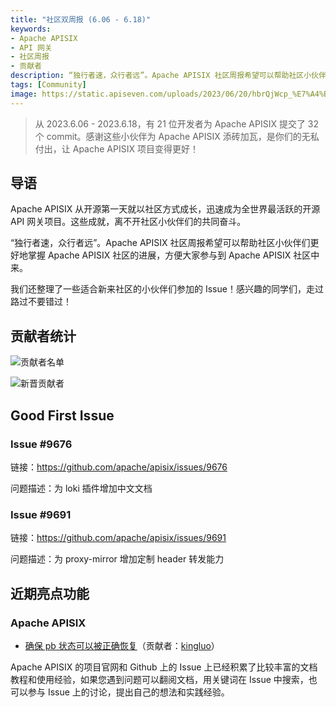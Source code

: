 ```yaml
---
title: "社区双周报 (6.06 - 6.18)"
keywords: 
- Apache APISIX
- API 网关
- 社区周报
- 贡献者
description: “独行者速，众行者远”。Apache APISIX 社区周报希望可以帮助社区小伙伴们更好地掌握 Apache APISIX 社区的进展，方便大家参与到 Apache APISIX 社区中来。
tags: [Community]
image: https://static.apiseven.com/uploads/2023/06/20/hbrQjWcp_%E7%A4%BE%E5%8C%BA%E5%8F%8C%E5%91%A8%E6%8A%A5-%E5%85%AC%E4%BC%97%E5%8F%B7%E5%A4%B4%E5%9B%BE-%E4%B8%AD%E6%96%87%20%281%29.png
---
```


> 从 2023.6.06 - 2023.6.18，有 21 位开发者为 Apache APISIX 提交了 32 个 commit。感谢这些小伙伴为 Apache APISIX 添砖加瓦，是你们的无私付出，让 Apache APISIX 项目变得更好！
<!--truncate-->

## 导语

Apache APISIX 从开源第一天就以社区方式成长，迅速成为全世界最活跃的开源 API 网关项目。这些成就，离不开社区小伙伴们的共同奋斗。

“独行者速，众行者远”。Apache APISIX 社区周报希望可以帮助社区小伙伴们更好地掌握 Apache APISIX 社区的进展，方便大家参与到 Apache APISIX 社区中来。

我们还整理了一些适合新来社区的小伙伴们参加的 Issue！感兴趣的同学们，走过路过不要错过！

## 贡献者统计

![贡献者名单](https://static.apiseven.com/uploads/2023/06/20/Z6yEOnRT_%E5%90%8D%E5%8D%95.png)

![新晋贡献者](https://static.apiseven.com/uploads/2023/06/20/zvIq9JId_%E6%96%B0%E6%99%8B%E8%B4%A1%E7%8C%AE%E8%80%85%E6%B5%B7%E6%8A%A5.png)

## Good First Issue​

### Issue #9676

链接：https://github.com/apache/apisix/issues/9676

问题描述：为 loki 插件增加中文文档

### Issue #9691

链接：https://github.com/apache/apisix/issues/9691

问题描述：为 proxy-mirror 增加定制 header 转发能力

## 近期亮点功能

### Apache APISIX

- [确保 pb 状态可以被正确恢复](https://github.com/apache/apisix/pull/9606)（贡献者：[kingluo](https://github.com/kingluo)）

Apache APISIX 的项目官网和 Github 上的 Issue 上已经积累了比较丰富的文档教程和使用经验，如果您遇到问题可以翻阅文档，用关键词在 Issue 中搜索，也可以参与 Issue 上的讨论，提出自己的想法和实践经验。
